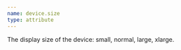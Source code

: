 ```yaml
---
name: device.size
type: attribute
---
```


The display size of the device: small, normal, large, xlarge.